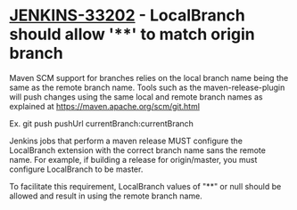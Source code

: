 # [JENKINS-33202](https://issues.jenkins-ci.org/browse/JENKINS-33202) - LocalBranch should allow '**' to match origin branch

Maven SCM support for branches relies on the local branch name being the
same as the remote branch name. Tools such as the maven-release-plugin
will push changes using the same local and remote branch names as
explained at https://maven.apache.org/scm/git.html

Ex. git push pushUrl currentBranch:currentBranch

Jenkins jobs that perform a maven release MUST configure the LocalBranch
extension with the correct branch name sans the remote name. For example,
if building a release for origin/master, you must configure LocalBranch
to be master.

To facilitate this requirement, LocalBranch values of "**" or null should
be allowed and result in using the remote branch name.
